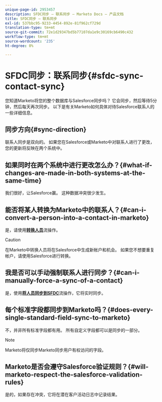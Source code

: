 ```yaml
---
unique-page-id: 2953457
description: SFDC同步 — 联系同步 — Marketo Docs — 产品文档
title: SFDC同步 — 联系同步
exl-id: 537bbc95-9233-4454-892e-81f962cf729d
translation-type: tm+mt
source-git-commit: 72e1d29347bd5b77107da1e9c30169cb6490c432
workflow-type: tm+mt
source-wordcount: '235'
ht-degree: 0%

---
```


# SFDC同步：联系同步{#sfdc-sync-contact-sync}

您知道Marketo将您的整个数据库与Salesforce同步吗？ 它会同步，然后等待5分钟，然后每天再次同步。 以下是有关Marketo如何具体对待Salesforce联系人的一些详细信息。

## 同步方向{#sync-direction}

联系人同步是双向的。 如果您在Salesforce或Marketo中对联系人进行了更改，您的更新将反映在两个系统中。

## 如果同时在两个系统中进行更改怎么办？{#what-if-changes-are-made-in-both-systems-at-the-same-time}

我们很好，让Salesforce赢。 这种数据冲突很少发生。

## 能否将某人转换为Marketo中的联系人？{#can-i-convert-a-person-into-a-contact-in-marketo}

是，请使用&#x200B;**[转换人员](/help/marketo/product-docs/core-marketo-concepts/smart-campaigns/flow-actions/convert-person.md)**&#x200B;流操作。

>[!CAUTION]
>
>在Marketo中转换人员将在Salesforce中生成新帐户和机会。 如果您不想要重复帐户，请使用Salesforce进行转换。

## 我是否可以手动强制联系人进行同步？{#can-i-manually-force-a-sync-of-a-contact}

是，使用&#x200B;**[将人员同步到SFDC](/help/marketo/product-docs/core-marketo-concepts/smart-campaigns/salesforce-flow-actions/sync-person-to-sfdc.md)**&#x200B;流操作，它将实时同步。

## 每个标准字段都同步到Marketo吗？{#does-every-single-standard-field-sync-to-marketo}

不，并非所有标准字段都有用。 所有自定义字段都可以是同步的一部分。

>[!NOTE]
>
>Marketo将仅同步Marketo同步用户有权访问的字段。

## Marketo是否会遵守Salesforce验证规则？{#will-marketo-respect-the-salesforce-validation-rules}

是的，如果存在冲突，它将在潜在客户活动日志中记录结果。
